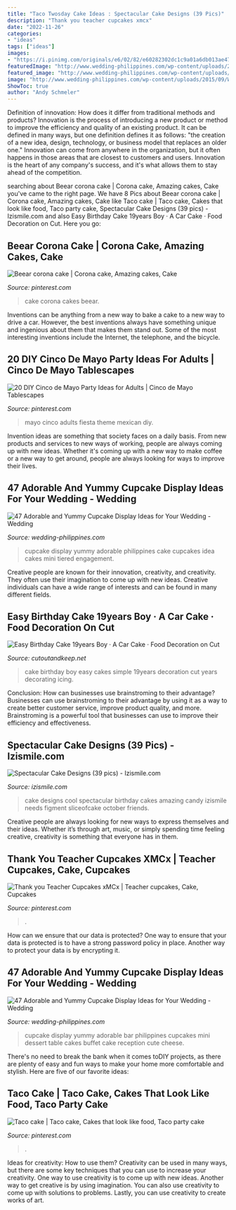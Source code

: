 ```yaml
---
title: "Taco Twosday Cake Ideas : Spectacular Cake Designs (39 Pics)"
description: "Thank you teacher cupcakes xmcx"
date: "2022-11-26"
categories:
- "ideas"
tags: ["ideas"]
images:
- "https://i.pinimg.com/originals/e6/02/82/e60282302dc1c9a01a6db013ae47b53b.jpg"
featuredImage: "http://www.wedding-philippines.com/wp-content/uploads/2015/09/Wedding-Philippines-47-Adorable-and-Yummy-Cupcake-Display-Ideas-for-Your-Wedding-Bar-Buffet-Food-27.jpg"
featured_image: "http://www.wedding-philippines.com/wp-content/uploads/2015/09/Wedding-Philippines-47-Adorable-and-Yummy-Cupcake-Display-Ideas-for-Your-Wedding-Bar-Buffet-Food-3.jpg"
image: "http://www.wedding-philippines.com/wp-content/uploads/2015/09/Wedding-Philippines-47-Adorable-and-Yummy-Cupcake-Display-Ideas-for-Your-Wedding-Bar-Buffet-Food-27.jpg"
ShowToc: true
author: "Andy Schmeler"
---
```



Definition of innovation: How does it differ from traditional methods and products?
Innovation is the process of introducing a new product or method to improve the efficiency and quality of an existing product. It can be defined in many ways, but one definition defines it as follows: "the creation of a new idea, design, technology, or business model that replaces an older one." Innovation can come from anywhere in the organization, but it often happens in those areas that are closest to customers and users. Innovation is the heart of any company's success, and it's what allows them to stay ahead of the competition.

	

		
searching about Beear corona cake | Corona cake, Amazing cakes, Cake you've came to the right page. We have 8 Pics about Beear corona cake | Corona cake, Amazing cakes, Cake like Taco cake | Taco cake, Cakes that look like food, Taco party cake, Spectacular Cake Designs (39 pics) - Izismile.com and also Easy Birthday Cake 19years Boy · A Car Cake · Food Decoration on Cut. Here you go:
		
    
## Beear Corona Cake | Corona Cake, Amazing Cakes, Cake

<img loading=lazy src="https://i.pinimg.com/736x/a5/22/4b/a5224bd87404fd0ec43b973160c10670--corona-cake-awesome-cakes.jpg" onerror="this.onerror=null;this.src='https://tse3.mm.bing.net/th?id=OIP.m7yes_JsWS-AiEU5SHlnCQHaJ4&amp;pid=15.1';" alt="Beear corona cake | Corona cake, Amazing cakes, Cake">

_Source: pinterest.com_

>cake corona cakes beear. 

	

Inventions can be anything from a new way to bake a cake to a new way to drive a car. However, the best inventions always have something unique and ingenious about them that makes them stand out. Some of the most interesting inventions include the Internet, the telephone, and the bicycle.

    
## 20 DIY Cinco De Mayo Party Ideas For Adults | Cinco De Mayo Tablescapes

<img loading=lazy src="https://i.pinimg.com/736x/fc/a1/57/fca15770024f14b905b8efa4ab3c93e7--party-ideas-for-adults-cinco-de-mayo-party-ideas-adults.jpg?b=t" onerror="this.onerror=null;this.src='https://tse1.mm.bing.net/th?id=OIP.RcBv_L4SiSXPMKhZoiWAmgHaJ4&amp;pid=15.1';" alt="20 DIY Cinco de Mayo Party Ideas for Adults | Cinco de Mayo Tablescapes">

_Source: pinterest.com_

>mayo cinco adults fiesta theme mexican diy. 

	

Invention ideas are something that society faces on a daily basis. From new products and services to new ways of working, people are always coming up with new ideas. Whether it's coming up with a new way to make coffee or a new way to get around, people are always looking for ways to improve their lives. 

    
## 47 Adorable And Yummy Cupcake Display Ideas For Your Wedding - Wedding

<img loading=lazy src="http://www.wedding-philippines.com/wp-content/uploads/2015/09/Wedding-Philippines-47-Adorable-and-Yummy-Cupcake-Display-Ideas-for-Your-Wedding-Bar-Buffet-Food-27.jpg" onerror="this.onerror=null;this.src='https://tse4.mm.bing.net/th?id=OIP.Na_x5-GK0Gl6OQmGmTvtjAHaK1&amp;pid=15.1';" alt="47 Adorable and Yummy Cupcake Display Ideas for Your Wedding - Wedding">

_Source: wedding-philippines.com_

>cupcake display yummy adorable philippines cake cupcakes idea cakes mini tiered engagement. 

	

Creative people are known for their innovation, creativity, and creativity. They often use their imagination to come up with new ideas. Creative individuals can have a wide range of interests and can be found in many different fields.

    
## Easy Birthday Cake 19years Boy · A Car Cake · Food Decoration On Cut

<img loading=lazy src="http://images.coplusk.net/project_images/41672/image/DSCF1675_1263476243.jpg" onerror="this.onerror=null;this.src='https://tse2.mm.bing.net/th?id=OIP.PNxLxsRL9olWh8Ob015i4wHaGa&amp;pid=15.1';" alt="Easy Birthday Cake 19years Boy · A Car Cake · Food Decoration on Cut">

_Source: cutoutandkeep.net_

>cake birthday boy easy cakes simple 19years decoration cut years decorating icing. 

	

Conclusion: How can businesses use brainstroming to their advantage?
Businesses can use brainstroming to their advantage by using it as a way to create better customer service, improve product quality, and more. Brainstroming is a powerful tool that businesses can use to improve their efficiency and effectiveness.

    
## Spectacular Cake Designs (39 Pics) - Izismile.com

<img loading=lazy src="http://img.izismile.com/img/img5/20120524/640/spectacular_cake_designs_640_26.jpg" onerror="this.onerror=null;this.src='https://tse4.mm.bing.net/th?id=OIP.tOTPLuqKFc6DiyZ3aSp7uAHaJ5&amp;pid=15.1';" alt="Spectacular Cake Designs (39 pics) - Izismile.com">

_Source: izismile.com_

>cake designs cool spectacular birthday cakes amazing candy izismile needs figment sliceofcake october friends. 

	

Creative people are always looking for new ways to express themselves and their ideas. Whether it’s through art, music, or simply spending time feeling creative, creativity is something that everyone has in them.

    
## Thank You Teacher Cupcakes XMCx | Teacher Cupcakes, Cake, Cupcakes

<img loading=lazy src="https://i.pinimg.com/736x/31/28/e2/3128e22d26e2e6107ec13616e59c9a77.jpg" onerror="this.onerror=null;this.src='https://tse2.mm.bing.net/th?id=OIP.SGtB393CCulSWcp80GxzHgHaJ3&amp;pid=15.1';" alt="Thank you Teacher Cupcakes xMCx | Teacher cupcakes, Cake, Cupcakes">

_Source: pinterest.com_

>. 

	

How can we ensure that our data is protected?
One way to ensure that your data is protected is to have a strong password policy in place. Another way to protect your data is by encrypting it.

    
## 47 Adorable And Yummy Cupcake Display Ideas For Your Wedding - Wedding

<img loading=lazy src="http://www.wedding-philippines.com/wp-content/uploads/2015/09/Wedding-Philippines-47-Adorable-and-Yummy-Cupcake-Display-Ideas-for-Your-Wedding-Bar-Buffet-Food-3.jpg" onerror="this.onerror=null;this.src='https://tse1.mm.bing.net/th?id=OIP.d-3hQr3328RYYwzBZxhOmAHaLH&amp;pid=15.1';" alt="47 Adorable and Yummy Cupcake Display Ideas for Your Wedding - Wedding">

_Source: wedding-philippines.com_

>cupcake display yummy adorable bar philippines cupcakes mini dessert table cakes buffet cake reception cute cheese. 

	

There's no need to break the bank when it comes toDIY projects, as there are plenty of easy and fun ways to make your home more comfortable and stylish. Here are five of our favorite ideas: 

    
## Taco Cake | Taco Cake, Cakes That Look Like Food, Taco Party Cake

<img loading=lazy src="https://i.pinimg.com/originals/e6/02/82/e60282302dc1c9a01a6db013ae47b53b.jpg" onerror="this.onerror=null;this.src='https://tse4.mm.bing.net/th?id=OIP.v2dEivHHhhTZmekYAJEPiwHaGm&amp;pid=15.1';" alt="Taco cake | Taco cake, Cakes that look like food, Taco party cake">

_Source: pinterest.com_

>. 

	

Ideas for creativity: How to use them?
Creativity can be used in many ways, but there are some key techniques that you can use to increase your creativity. One way to use creativity is to come up with new ideas. Another way to get creative is by using imagination. You can also use creativity to come up with solutions to problems. Lastly, you can use creativity to create works of art.

